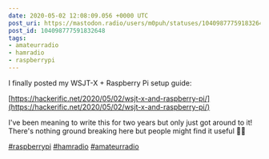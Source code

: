```yaml
---
date: 2020-05-02 12:08:09.056 +0000 UTC
post_uri: https://mastodon.radio/users/m0puh/statuses/104098777591832648
post_id: 104098777591832648
tags:
- amateurradio
- hamradio
- raspberrypi
---
```

I finally posted my WSJT-X + Raspberry Pi setup guide:

[https://hackerific.net/2020/05/02/wsjt-x-and-raspberry-pi/](https://hackerific.net/2020/05/02/wsjt-x-and-raspberry-pi/)

I've been meaning to write this for two years but only just got around to it! There's nothing ground breaking here but people might find it useful 🤞🏻

[#raspberrypi](https://mastodon.radio/tags/raspberrypi) [#hamradio](https://mastodon.radio/tags/hamradio) [#amateurradio](https://mastodon.radio/tags/amateurradio)


